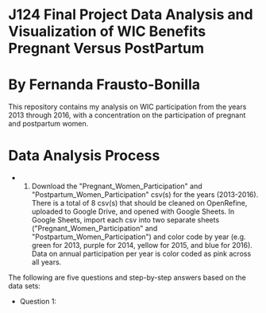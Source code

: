 # J124 Final Project Data Analysis and Visualization of WIC Benefits Pregnant Versus PostPartum
# By Fernanda Frausto-Bonilla
This repository contains my analysis on WIC participation from the years 2013 through 2016, with a concentration on the participation of pregnant and postpartum women. 
# Data Analysis Process
* 1. Download the "Pregnant_Women_Participation" and "Postpartum_Women_Participation" csv(s) for the years (2013-2016). There is a total of 8 csv(s) that should be cleaned on OpenRefine, uploaded to Google Drive, and opened with Google Sheets. In Google Sheets, import each csv into two separate sheets ("Pregnant_Women_Participation" and "Postpartum_Women_Participation") and color code by year (e.g. green for 2013, purple for 2014, yellow for 2015, and blue for 2016). Data on annual participation per year is color coded as pink across all years. 

The following are five questions and step-by-step answers based on the data sets:
* Question 1:
